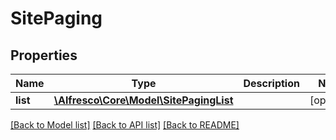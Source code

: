 # SitePaging

## Properties
Name | Type | Description | Notes
------------ | ------------- | ------------- | -------------
**list** | [**\Alfresco\Core\Model\SitePagingList**](SitePagingList.md) |  | [optional] 

[[Back to Model list]](../README.md#documentation-for-models) [[Back to API list]](../README.md#documentation-for-api-endpoints) [[Back to README]](../README.md)



